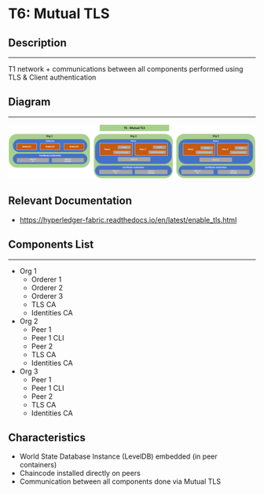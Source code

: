 # T6: Mutual TLS
## Description
---
T1 network + communications between all components performed using TLS & Client authentication

## Diagram
---
![Diagram of components](../image_store/T6.png)

## Relevant Documentation

- https://hyperledger-fabric.readthedocs.io/en/latest/enable_tls.html

## Components List
---
* Org 1
  * Orderer 1
  * Orderer 2
  * Orderer 3
  * TLS CA
  * Identities CA
* Org 2
  * Peer 1
  * Peer 1 CLI
  * Peer 2
  * TLS CA
  * Identities CA
* Org 3
  * Peer 1
  * Peer 1 CLI
  * Peer 2
  * TLS CA
  * Identities CA
  
## Characteristics

- World State Database Instance (LevelDB) embedded (in peer containers)
- Chaincode installed directly on peers
- Communication between all components done via Mutual TLS 